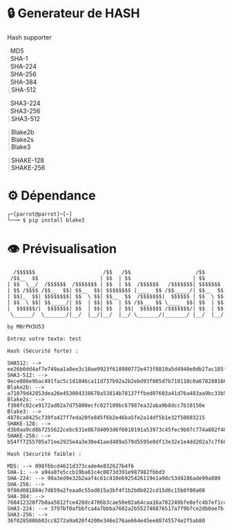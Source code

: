 # 🔒 Generateur de HASH

Hash supporter

<span style="color: #dddddd;">💀</span>MD5  
<span style="color: #dddddd;">💀</span>SHA-1  
<span style="color: #dddddd;">💀</span>SHA-224  
<span style="color: #dddddd;">💀</span>SHA-256  
<span style="color: #dddddd;">💀</span>SHA-384  
<span style="color: #dddddd;">💪</span>SHA-512

<span style="color: #dddddd;">💀</span>SHA3-224  
<span style="color: #dddddd;">💀</span>SHA3-256  
<span style="color: #dddddd;">💪</span>SHA3-512

<span style="color: #dddddd;">💪</span>Blake2b  
<span style="color: #dddddd;">💪</span>Blake2s  
<span style="color: #dddddd;">💪</span>Blake3

<span style="color: #dddddd;">💪</span>SHAKE-128  
<span style="color: #dddddd;">💪</span>SHAKE-256

# ⚙️ Dépendance

```
┌─[parrot@parrot]─[~]
└──╼ $ pip install blake3
```
# 👁️ Prévisualisation

```
  /$$$$$$                      /$$   /$$                     /$$      
 /$$__  $$                    | $$  | $$                    | $$      
| $$  \__/  /$$$$$$  /$$$$$$$ | $$  | $$  /$$$$$$   /$$$$$$$| $$$$$$$ 
| $$ /$$$$ /$$__  $$| $$__  $$| $$$$$$$$ |____  $$ /$$_____/| $$__  $$
| $$|_  $$| $$$$$$$$| $$  \ $$| $$__  $$  /$$$$$$$|  $$$$$$ | $$  \ $$
| $$  \ $$| $$_____/| $$  | $$| $$  | $$ /$$__  $$ \____  $$| $$  | $$
|  $$$$$$/|  $$$$$$$| $$  | $$| $$  | $$|  $$$$$$$ /$$$$$$$/| $$  | $$
 \______/  \_______/|__/  |__/|__/  |__/ \_______/|_______/ |__/  |__/

by M0rPH3U53

Entrez votre texte: test

Hash (Sécurité forte) :

SHA512: --> ee26b0dd4af7e749aa1a8ee3c10ae9923f618980772e473f8819a5d4940e0db27ac185f8a0e1d5f84f88bc887fd67b143732c304cc5fa9ad8e6f57f50028a8ff
SHA3-512: --> 9ece086e9bac491fac5c1d1046ca11d737b92a2b2ebd93f005d7b710110c0a678288166e7fbe796883a4f2e9b3ca9f484f521d0ce464345cc1aec96779149c14
Blake2b: --> a71079d42853dea26e453004338670a53814b78137ffbed07603a41d76a483aa9bc33b582f77d30a65e6f29a896c0411f38312e1d66e0bf16386c86a89bea572
Blake2s: --> f308fc02ce9172ad02a7d75800ecfc027109bc67987ea32aba9b8dcc7b10150e
Blake3: --> 4878ca0425c739fa427f7eda20fe845f6b2e46ba5fe2a14df5b1e32f50603215
SHAKE-128: --> d3b0aa9cd8b7255622cebc631e867d4093d6f6010191a53973c45fec9b07c774a802f48265010c4f4ba44b6ccda3f2538f634ec8ce39d6753c7e553ed8cea665b5
SHAKE-256: --> b54ff7255705a71ee2925e4a3e30e41aed489a579d5595e0df13e32e1e4dd202a7c7f68b31d6418d9845eb4d757adda6ab189e1bb340db818e5b3bc725d992faf6

Hash (Sécurité faible) :

MD5: --> 098f6bcd4621d373cade4e832627b4f6
SHA-1: --> a94a8fe5ccb19ba61c4c0873d391e987982fbbd3
SHA-224: --> 90a3ed9e32b2aaf4c61c410eb925426119e1a9dc53d4286ade99a809
SHA-256: --> 9f86d081884c7d659a2feaa0c55ad015a3bf4f1b2b0b822cd15d6c15b0f00a08
SHA-384: --> 768412320f7b0aa5812fce428dc4706b3cae50e02a64caa16a782249bfe8efc4b7ef1ccb126255d196047dfedf17a0a9
SHA3-224: --> 3797bf0afbbfca4a7bbba7602a2b552746876517a7f9b7ce2db0ae7b
SHA3-256: --> 36f028580bb02cc8272a9a020f4200e346e276ae664e45ee80745574e2f5ab80

```
